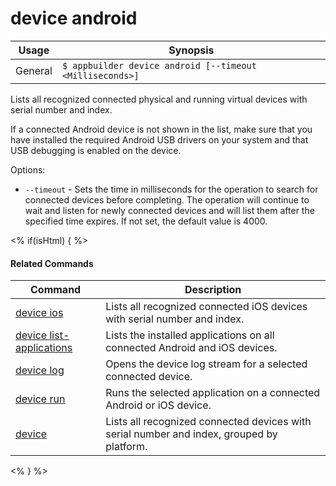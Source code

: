 device android
==========

Usage | Synopsis
------|-------
General | `$ appbuilder device android [--timeout <Milliseconds>]`

Lists all recognized connected physical and running virtual devices with serial number and index.

If a connected Android device is not shown in the list, make sure that you have installed the required Android USB drivers on your system
and that USB debugging is enabled on the device.

Options:
   * `--timeout` - Sets the time in milliseconds for the operation to search for connected devices before completing.
      The operation will continue to wait and listen for newly connected devices and will list them
      after the specified time expires. If not set, the default value is 4000.

<% if(isHtml) { %> 
#### Related Commands

Command | Description
----------|----------
[device ios](device-ios.html) | Lists all recognized connected iOS devices with serial number and index.
[device list-applications](device-list-applications.html) | Lists the installed applications on all connected Android and iOS devices.
[device log](device-log.html) | Opens the device log stream for a selected connected device.
[device run](device-run.html) | Runs the selected application on a connected Android or iOS device.
[device](device.html) | Lists all recognized connected devices with serial number and index, grouped by platform.
<% } %>